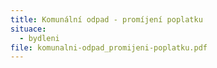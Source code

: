 ```yaml
---
title: Komunální odpad - promíjení poplatku
situace:
  - bydleni
file: komunalni-odpad_promijeni-poplatku.pdf
---
```

